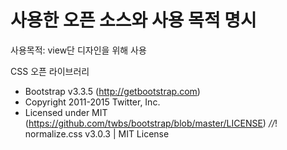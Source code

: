 # 사용한 오픈 소스와 사용 목적 명시
 
 사용목적: view단 디자인을 위해 사용
 
 CSS 오픈 라이브러리

 * Bootstrap v3.3.5 (http://getbootstrap.com)
 * Copyright 2011-2015 Twitter, Inc.
 * Licensed under MIT (https://github.com/twbs/bootstrap/blob/master/LICENSE)
 *//*! normalize.css v3.0.3 | MIT License 